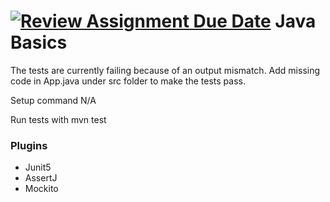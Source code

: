 [![Review Assignment Due Date](https://classroom.github.com/assets/deadline-readme-button-22041afd0340ce965d47ae6ef1cefeee28c7c493a6346c4f15d667ab976d596c.svg)](https://classroom.github.com/a/iEfoXdPr)
Java Basics
===================

The tests are currently failing because of an output mismatch.
Add missing code in App.java under src folder to make the tests pass.

Setup command
N/A

Run tests with
mvn test

### Plugins
* Junit5
* AssertJ
* Mockito
